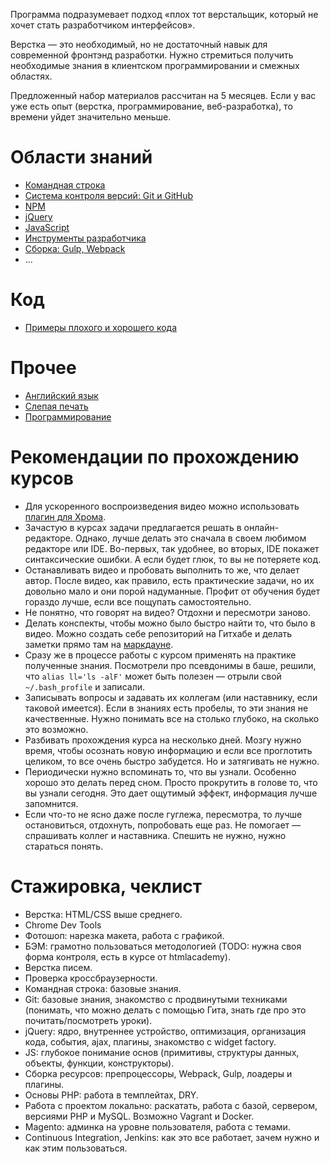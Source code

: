 Программа подразумевает подход «плох тот верстальщик, который не хочет стать разработчиком интерфейсов».

Верстка — это необходимый, но не достаточный навык для современной фронтэнд разработки. Нужно стремиться получить необходимые знания в клиентском программировании и смежных областях.

Предложенный набор материалов рассчитан на 5 месяцев. Если у вас уже есть опыт (верстка, программирование, веб-разработка), то времени уйдет значительно меньше.

# Области знаний
* [Командная строка](learn/bash.md)
* [Система контроля версий: Git и GitHub](learn/git.md)
* [NPM](learn/npm.md)
* [jQuery](learn/jquery.md)
* [JavaScript](learn/js.md)
* [Инструменты разработчика](learn/devtools.md)
* [Сборка: Gulp, Webpack](learn/assets-pipeline.md)
* ...

# Код
* [Примеры плохого и хорошего кода](learn/best_practices.md)

# Прочее
* [Английский язык](learn/english.md)
* [Слепая печать](learn/keyboard.md)
* [Программирование](learn/programming.md)

# Рекомендации по прохождению курсов
* Для ускоренного воспроизведения видео можно использовать [плагин для Хрома](https://chrome.google.com/webstore/detail/html5-video-speed-control/ejdipbccipeloijefbkiakckfhdbgocg?hl=ru).
* Зачастую в курсах задачи предлагается решать в онлайн-редакторе. Однако, лучше делать это сначала в своем любимом редакторе или IDE. Во-первых, так удобнее, во вторых, IDE покажет синтаксические ошибки. А если будет глюк, то вы не потеряете код.
* Останавливать видео и пробовать выполнить то же, что делает автор. После видео, как правило, есть практические задачи, но их довольно мало и они порой надуманные. Профит от обучения будет гораздо лучше, если все пощупать самостоятельно.
* Не понятно, что говорят на видео? Отдохни и пересмотри заново.
* Делать конспекты, чтобы можно было быстро найти то, что было в видео. Можно создать себе репозиторий на Гитхабе и делать заметки прямо там на [маркдауне](https://guides.github.com/features/mastering-markdown/).
* Сразу же в процессе работы с курсом применять на практике полученные знания. Посмотрели про псевдонимы в баше, решили, что `alias ll='ls -alF'` может быть полезен — отрыли свой `~/.bash_profile` и записали.
* Записывать вопросы и задавать их коллегам (или наставнику, если таковой имеется). Если в знаниях есть пробелы, то эти знания не качественные. Нужно понимать все на столько глубоко, на сколько это возможно.
* Разбивать прохождения курса на несколько дней. Мозгу нужно время, чтобы осознать новую информацию и если все проглотить целиком, то все очень быстро забудется. Но и затягивать не нужно.
* Периодически нужно вспоминать то, что вы узнали. Особенно хорошо это делать перед сном. Просто прокрутить в голове то, что вы узнали сегодня. Это дает ощутимый эффект, информация лучше запомнится.
* Если что-то не ясно даже после гуглежа, пересмотра, то лучше остановиться, отдохнуть, попробовать еще раз. Не помогает — спрашивать коллег и наставника. Спешить не нужно, нужно стараться понять.

# Стажировка, чеклист
* Верстка: HTML/CSS выше среднего.
* Chrome Dev Tools
* Фотошоп: нарезка макета, работа с графикой.
* БЭМ: грамотно пользоваться методологией (TODO: нужна своя форма контроля, есть в курсе от htmlacademy).
* Верстка писем.
* Проверка кроссбраузерности.
* Командная строка: базовые знания.
* Git: базовые знания, знакомство с продвинутыми техниками (понимать, что можно делать с помощью Гита, знать где про это почитать/посмотреть уроки).
* jQuery: ядро, внутреннее устройство, оптимизация, организация кода, события, ajax, плагины, знакомство с widget factory.
* JS: глубокое понимание основ (примитивы, структуры данных, объекты, функции, конструкторы).
* Сборка ресурсов: препроцессоры, Webpack, Gulp, лоадеры и плагины.
* Основы PHP: работа в темплейтах, DRY.
* Работа с проектом локально: раскатать, работа с базой, сервером, версиями PHP и MySQL. Возможно Vagrant и Docker.
* Magento: админка на уровне пользователя, работа с темами.
* Continuous Integration, Jenkins: как это все работает, зачем нужно и как этим пользоваться.
